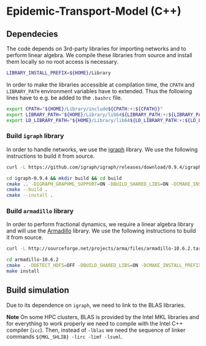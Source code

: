 # Epidemic-Transport-Model (C++)

## Dependecies

The code depends on 3rd-party libraries for importing networks and to perform linear algebra. We compile these libraries from source and install them locally so no root access is necessary.

```bash
LIBRARY_INSTALL_PREFIX=${HOME}/Library
```

In order to make the libraries accessible at compilation time, the `CPATH` and `LIBRARY_PATH` environment variables have to extended. Thus the following lines have to e.g. be added to the `.bashrc` file.

```bash
export CPATH="${HOME}/Library/include${CPATH:+:${CPATH}}"
export LIBRARY_PATH="${HOME}/Library/lib64${LIBRARY_PATH:+:${LIBRARY_PATH}}"
export LD_LIBRARY_PATH="${HOME}/Library/lib64${LD_LIBRARY_PATH:+:${LD_LIBRARY_PATH}}"
```

### Build `igraph` library

In order to handle networks, we use the [igraph](https://igraph.org/) library. We use the following instructions to build it from source.

```bash
curl -L https://github.com/igraph/igraph/releases/download/0.9.4/igraph-0.9.4.tar.gz | tar -xvz

cd igraph-0.9.4 && mkdir build && cd build
cmake .. -DIGRAPH_GRAPHML_SUPPORT=ON -DBUILD_SHARED_LIBS=ON -DCMAKE_INSTALL_PREFIX=$LIBRARY_INSTALL_PREFIX
cmake --build .
cmake --install .
```

### Build `armadillo` library

In order to perform fractional dynamics, we require a linear algebra library and will use the [Armadillo](http://arma.sourceforge.net/) library. We use the following instructions to build it from source.

```bash
curl -L http://sourceforge.net/projects/arma/files/armadillo-10.6.2.tar.xz | tar -xJv

cd armadillo-10.6.2
cmake . -DDETECT_HDF5=OFF -DBUILD_SHARED_LIBS=ON -DCMAKE_INSTALL_PREFIX=$LIBRARY_INSTALL_PREFIX
make install
```

## Build simulation

Due to its dependence on `igraph`, we need to link to the BLAS libraries.

**Note** On some HPC clusters, BLAS is provided by the Intel MKL libraries and for everything to work properly we need to compile with the Intel C++ compiler (`icc`). Then, instead of `-lblas` we need the sequence of linker commands `${MKL_SHLIB} -lirc -limf -lsvml`.
